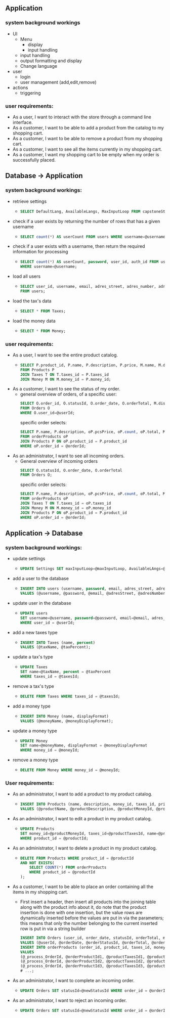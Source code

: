 ## Application
### system background workings
- UI
  - Menu
    - display
    - input handling
  - input handling
  - output formatting and display
  - Change language
- user
  - login
  - user management (add,edit,remove)
- actions
  - triggering

### user requirements:
- As a user, I want to interact with the store through a command line interface.
- As a customer, I want to be able to add a product from the catalog to my shopping cart.
- As a customer, I want to be able to remove a product from my shopping cart.
- As a customer, I want to see all the items currently in my shopping cart.
- As a customer, I want my shopping cart to be empty when my order is successfully placed.

## Database -> Application
### system background workings:
- retrieve settings
  - ```sql
    SELECT DefaultLang, AvailableLangs, MaxInputLoop FROM capstoneStore.Settings;
    ```
- check if a user exists by returning the number of rows that has a given username 
  - ```sql
    SELECT count(*) AS userCount FROM users WHERE username=@username;
    ```
- check if a user exists with a username, then return the required information for processing
  - ```sql
    SELECT count(*) AS userCount, password, user_id, auth_id FROM users
    WHERE username=@username;
    ```
- load all users
  - ```sql
    SELECT user_id, username, email, adres_street, adres_number, adres_add, adres_postal, adres_city, auth_id
    FROM users;
    ```
- load the tax's data
  - ```sql
    SELECT * FROM Taxes;
    ```
- load the money data
  - ```sql
    SELECT * FROM Money;
    ```
### user requirements:
- As a user, I want to see the entire product catalog.
  - ```sql
    SELECT P.product_id, P.name, P.description, P.price, M.name, M.displayFormat, T.name, T.percent, P.money_id, P.taxes_id 
    FROM Products P 
    JOIN Taxes T ON T.taxes_id = P.taxes_id 
    JOIN Money M ON M.money_id = P.money_id;
    ```
- As a customer, I want to see the status of my order.
  - general overview of orders, of a specific user:
    ```sql
    SELECT O.order_id, O.statusId, O.order_date, O.orderTotal, M.displayFormat 
    FROM Orders O
    WHERE O.user_id=@userId;
    ```
    specific order selects:
    ```sql
    SELECT P.name, P.description, oP.pcsPrice, oP.count, oP.total, M.name, M.displayFormat, T.name, T.percent, P.money_id, P.taxes_id 
    FROM orderProducts oP
    JOIN Products P ON oP.product_id = P.product_id 
    WHERE oP.order_id = @orderId; 
    ```
- As an administrator, I want to see all incoming orders.
  - General overview of incoming orders
    ```sql
    SELECT O.statusId, O.order_date, O.orderTotal
    FROM Orders O;
    ```
    specific order selects:
    ```sql
    SELECT P.name, P.description, oP.pcsPrice, oP.count, oP.total, M.name, M.displayFormat, T.name, T.percent, P.money_id, P.taxes_id 
    FROM orderProducts oP 
    JOIN Taxes T ON T.taxes_id = oP.taxes_id 
    JOIN Money M ON M.money_id = oP.money_id 
    JOIN Products P ON oP.product_id = P.product_id 
    WHERE oP.order_id = @orderId; 
    ```
## Application -> Database
### system background workings:
- update settings
  - ```sql
    UPDATE Settings SET maxInputLoop=@maxInputLoop, AvailableLAngs=@availableLangs, DefaultLang=@defaultLang WHERE settingsId = 1
    ```
- add a user to the database
  - ```sql
    INSERT INTO users (username, password, email, adres_street, adres_number, adres_add, adres_postal, adres_city, auth_id) 
    VALUES (@username, @password, @email, @adresStreet, @adresNumber, @adresAdd, @adresPostal, @adresCity, @authId)
    ```
- update user in the database
  - ```sql
    UPDATE users 
    SET username=@username, password=@password, email=@email, adres_street=@adresStreet, adres_number=@adresNumber, adres_add=@adresAdd, adres_postal=@adresPostal, adres_city=@adresCity, auth_id=@authId
    WHERE user_id = @userId;
    ```
- add a new taxes type
  - ```sql
    INSERT INTO Taxes (name, percent) 
    VALUES (@taxName, @taxPercent);
    ```
- update a tax's type
  - ```sql
    UPDATE Taxes 
    SET name=@taxName, percent = @taxPercent
    WHERE taxes_id = @taxesId;
    ```
- remove a tax's type
  - ```sql
    DELETE FROM Taxes WHERE taxes_id = @taxesId;
    ```
- add a money type
  - ```sql
    INSERT INTO Money (name, displayFormat) 
    VALUES (@moneyName, @moneyDisplayFormat);
    ```
- update a money type
  - ```sql
    UPDATE Money 
    SET name=@moneyName, displayFormat = @moneyDisplayFormat
    WHERE money_id = @moneyId;
    ```
- remove a money type
  - ```sql
    DELETE FROM Money WHERE money_id = @moneyId;
    ```
### User requirements:
- As an administrator, I want to add a product to my product catalog.
  - ```sql
    INSERT INTO Products (name, description, money_id, taxes_id, price) 
    VALUES (@productName, @productDescription, @productMoneyId, @productTaxesId, @productPrice);
    ```
- As an administrator, I want to edit a product in my product catalog.
  - ```sql
    UPDATE Products 
    SET money_id=@productMoneyId, taxes_id=@productTaxesId, name=@productName, description=@productDescription, price=@productPrice
    WHERE product_id = @productId;
    ```
- As an administrator, I want to delete a product in my product catalog.
  - ```sql
    DELETE FROM Products WHERE product_id = @productId 
    AND NOT EXISTS(
        SELECT COUNT(*) FROM orderProducts 
        WHERE product_id = @productId
    );
    ```
- As a customer, I want to be able to place an order containing all the items in my shopping cart.
  - First insert a header, then insert all products into the joining table along with the product info about it, 
    do note that the product insertion is done with one insertion, but the value rows are dynamically inserted 
    before the values are put in via the parameters; 
    this means that only the number belonging to the current inserted row is put in via a string builder
    
    ```sql
    INSERT INTO Orders (user_id, order_date, statusId, orderTotal, money_id)
    VALUES (@userId, @orderDate, @orderStatusId, @orderTotal, @orderMoneyId) RETURNING @_process_OrderId = order_id;
    INSERT INTO orderProducts (order_id, product_id, taxes_id, money_id, count, pcsPrice, total)
    VALUES
    (@_process_OrderId, @orderProductId1, @productTaxesId1, @productMoneyId1, @productCount1, @productPcsPrice1, @productTotal1),
    (@_process_OrderId, @orderProductId2, @productTaxesId2, @productMoneyId2, @productCount2, @productPcsPrice2, @productTotal2),
    (@_process_OrderId, @orderProductId3, @productTaxesId3, @productMoneyId3, @productCount3, @productPcsPrice3, @productTotal3);
    # ...;
    ```
- As an administrator, I want to complete an incoming order.
  - ```sql
    UPDATE Orders SET statusId=@newStatusId WHERE order_id = @orderId;
    ```
- As an administrator, I want to reject an incoming order.
  - ```sql
    UPDATE Orders SET statusId=@newStatusId WHERE order_id = @orderId;
    ```